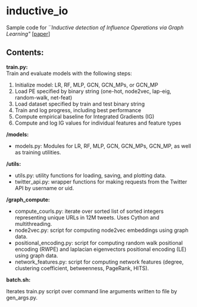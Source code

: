 # inductive_io

Sample code for _``Inductive detection of Influence Operations via Graph Learning"_ [[paper](https://arxiv.org/abs/2305.16544)]

## Contents:

**train.py:**  
Train and evaluate models with the following steps:
1. Initialize model: LR, RF, MLP, GCN, GCN_MPs, or GCN_MP
2. Load PE specified by binary string (one-hot, node2vec, lap-eig, random-walk, net-feat)
3. Load dataset specified by train and test binary string
4. Train and log progress, including best performance
5. Compute empirical baseline for Integrated Gradients (IG) 
6. Compute and log IG values for individual features and feature types

**/models:**

* models.py: Modules for LR, RF, MLP, GCN, GCN_MPs, GCN_MP, as well as training utilities.
  
**/utils:**

* utils.py: utility functions for loading, saving, and plotting data.
* twitter_api.py: wrapper functions for making requests from the Twitter API by username or uid.

**/graph_compute:**

* compute_courls.py: iterate over sorted list of sorted integers representing unique URLs in 12M tweets. Uses Cython and multithreading. 
* node2vec.py: script for computing node2vec embeddings using graph data.
* positional_encoding.py: script for computing random walk positional encoding (RWPE) and laplacian eigenvectors positional encoding (LE) using graph data.
* network_features.py: script for computing network features (degree, clustering coefficient, betweenness, PageRank, HITS).

**batch.sh:**

Iterates train.py script over command line arguments written to file by gen_args.py.
